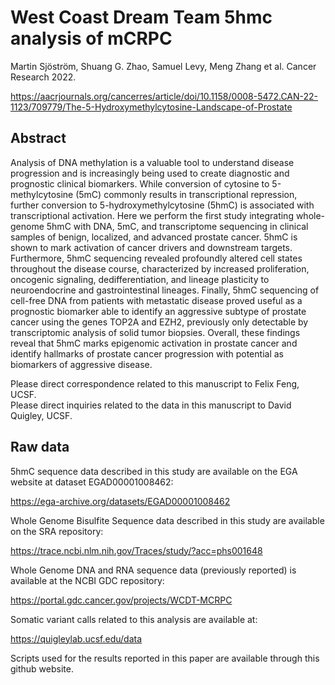 # West Coast Dream Team 5hmc analysis of mCRPC

Martin Sjöström, Shuang G. Zhao, Samuel Levy, Meng Zhang et al. Cancer Research 2022.

https://aacrjournals.org/cancerres/article/doi/10.1158/0008-5472.CAN-22-1123/709779/The-5-Hydroxymethylcytosine-Landscape-of-Prostate

## Abstract

Analysis of DNA methylation is a valuable tool to understand disease progression and is increasingly being used to create diagnostic and prognostic clinical biomarkers. While conversion of cytosine to 5-methylcytosine (5mC) commonly results in transcriptional repression, further conversion to 5-hydroxymethylcytosine (5hmC) is associated with transcriptional activation. Here we perform the first study integrating whole-genome 5hmC with DNA, 5mC, and transcriptome sequencing in clinical samples of benign, localized, and advanced prostate cancer. 5hmC is shown to mark activation of cancer drivers and downstream targets. Furthermore, 5hmC sequencing revealed profoundly altered cell states throughout the disease course, characterized by increased proliferation, oncogenic signaling, dedifferentiation, and lineage plasticity to neuroendocrine and gastrointestinal lineages. Finally, 5hmC sequencing of cell-free DNA from patients with metastatic disease proved useful as a prognostic biomarker able to identify an aggressive subtype of prostate cancer using the genes TOP2A and EZH2, previously only detectable by transcriptomic analysis of solid tumor biopsies. Overall, these findings reveal that 5hmC marks epigenomic activation in prostate cancer and identify hallmarks of prostate cancer progression with potential as biomarkers of aggressive disease.

Please direct correspondence related to this manuscript to Felix Feng, UCSF.  
Please direct inquiries related to the data in this manuscript to David Quigley, UCSF.

## Raw data

5hmC sequence data described in this study are available on the EGA website at dataset EGAD00001008462:

https://ega-archive.org/datasets/EGAD00001008462

Whole Genome Bisulfite Sequence data described in this study are available on the SRA repository:

https://trace.ncbi.nlm.nih.gov/Traces/study/?acc=phs001648

Whole Genome DNA and RNA sequence data (previously reported) is available at the NCBI GDC repository:

https://portal.gdc.cancer.gov/projects/WCDT-MCRPC

Somatic variant calls related to this analysis are available at:

https://quigleylab.ucsf.edu/data

Scripts used for the results reported in this paper are available through this github website.


